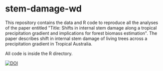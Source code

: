 # stem-damage-wd
This repository contains the data and R code to reproduce all the  analyses of the paper entitled "Title: Shifts in internal stem damage along a tropical precipitation gradient and implications for forest biomass estimation". The paper describes shift in internal stem damage of living trees across a precipitation gradient in Tropical Australia. 

All code is inside the R directory. 

[![DOI](https://zenodo.org/badge/498575971.svg)](https://zenodo.org/doi/10.5281/zenodo.6804780)
